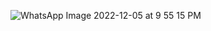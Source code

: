 ![WhatsApp Image 2022-12-05 at 9 55 15 PM](https://user-images.githubusercontent.com/36782438/205799045-9c023b51-8cea-46f4-841a-589ace171e14.jpeg)
